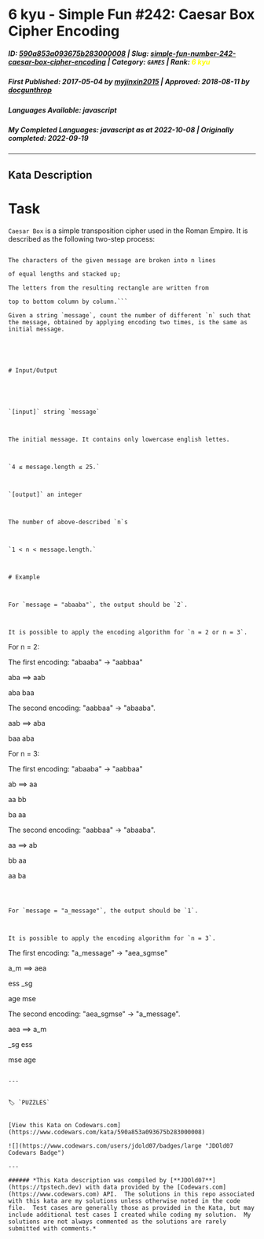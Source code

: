 # 6 kyu - Simple Fun #242: Caesar Box Cipher Encoding

##### **ID**: [590a853a093675b283000008](https://www.codewars.com/kata/590a853a093675b283000008) | **Slug**: [simple-fun-number-242-caesar-box-cipher-encoding](https://www.codewars.com/kata/590a853a093675b283000008) | **Category**: `GAMES` | **Rank**: <span style="color:yellow">6 kyu</span>

##### **First Published**: 2017-05-04 ***by*** [myjinxin2015](https://www.codewars.com/users/myjinxin2015) | **Approved**: 2018-08-11 ***by*** [docgunthrop](https://www.codewars.com/users/docgunthrop)

##### **Languages Available**: javascript

##### **My Completed Languages**: javascript ***as at*** 2022-10-08 | **Originally completed**: 2022-09-19

---

## Kata Description


# Task

`Caesar Box` is a simple transposition cipher used in the Roman Empire. It is described as the following two-step process:

```

The characters of the given message are broken into n lines

of equal lengths and stacked up;

The letters from the resulting rectangle are written from 

top to bottom column by column.```

Given a string `message`, count the number of different `n` such that the message, obtained by applying encoding two times, is the same as initial message.





# Input/Output





`[input]` string `message`



The initial message. It contains only lowercase english lettes.



`4 ≤ message.length ≤ 25.`



`[output]` an integer



The number of above-described `n`s



`1 < n < message.length.`



# Example



For `message = "abaaba"`, the output should be `2`.



It is possible to apply the encoding algorithm for `n = 2 or n = 3`.

```

For n = 2:



The first encoding: "abaaba" -> "aabbaa"

aba   ==>    aab

aba          baa

The second encoding: "aabbaa" -> "abaaba".

aab   ==>    aba

baa          aba



For n = 3:

The first encoding: "abaaba" -> "aabbaa"

ab   ==>  aa

aa        bb

ba        aa

The second encoding: "aabbaa" -> "abaaba".

aa   ==>  ab

bb        aa

aa        ba



```



For `message = "a_message"`, the output should be `1`.



It is possible to apply the encoding algorithm for `n = 3`.

```



The first encoding: "a_message" -> "aea_sgmse"

a_m   ==>    aea

ess          _sg

age          mse

The second encoding: "aea_sgmse" -> "a_message".

aea   ==>    a_m

_sg          ess

mse          age



```

---


🏷 `PUZZLES`


[View this Kata on Codewars.com](https://www.codewars.com/kata/590a853a093675b283000008)

![](https://www.codewars.com/users/jdold07/badges/large "JDOld07 Codewars Badge")

---

###### *This Kata description was compiled by [**JDOld07**](https://tpstech.dev) with data provided by the [Codewars.com](https://www.codewars.com) API.  The solutions in this repo associated with this kata are my solutions unless otherwise noted in the code file.  Test cases are generally those as provided in the Kata, but may include additional test cases I created while coding my solution.  My solutions are not always commented as the solutions are rarely submitted with comments.*
